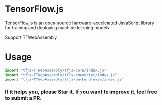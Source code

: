 # TensorFlow.js

TensorFlow.js is an open-source hardware-accelerated JavaScript library for
training and deploying machine learning models.

Support TTWebAssembly

# Usage
```js
import "tfjs-TTWebAssembly/tfjs-core/index.js"
import "tfjs-TTWebAssembly/tfjs-converter/index.js"
import "tfjs-TTWebAssembly/tfjs-backend-wasm/index.js"
```
### If it helps you, please Star it. If you want to improve it, feel free to submit a PR.
